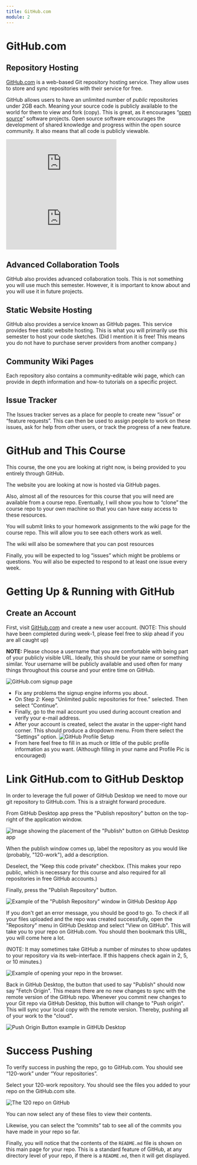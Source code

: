 ```yaml
---
title: GitHub.com
module: 2
---
```

# GitHub.com

## Repository Hosting

[GitHub.com](https://github.com) is a web-based Git repository hosting service. They allow uses to store and sync repositories with their service for free.

GitHub allows users to have an unlimited number of *public* repositories under 2GB each. Meaning your source code is publicly available to the world for them to view and fork (copy). This is great, as it encourages “[open source](https://opensource.org/osd)” software projects. Open source software encourages the development of shared knowledge and progress within the open source community. It also means that all code is publicly viewable.

<div class="embed-responsive embed-responsive-16by9"><iframe class="embed-responsive-item" src="https://www.youtube.com/embed/w3jLJU7DT5E" frameborder="0" allowfullscreen></iframe></div>

<div class="embed-responsive embed-responsive-16by9"><iframe class="embed-responsive-item" src="https://www.youtube.com/embed/c9qk-H0ih5M" frameborder="0" allowfullscreen></iframe></div>


## Advanced Collaboration Tools

GitHub also provides advanced collaboration tools. This is not something you will use much this semester. However, it is important to know about and you will use it in future projects.


## Static Website Hosting

GitHub also provides a service known as GitHub pages. This service provides free static website hosting. This is what you will primarily use this semester to host your code sketches. (Did I mention it is free! This means you do not have to purchase server providers from another company.)


## Community Wiki Pages

Each repository also contains a community-editable wiki page, which can provide in depth information and how-to tutorials on a specific project.


## Issue Tracker

The Issues tracker serves as a place for people to create new “issue” or “feature requests”. This can then be used to assign people to work on these issues, ask for help from other users, or track the progress of a new feature.


# GitHub and This Course

This course, the one you are looking at right now, is being provided to you entirely through GitHub.

The website you are looking at now is hosted via GitHub pages.

Also, almost all of the resources for this course that you will need are available from a course repo. Eventually, I will show you how to “clone” the course repo to your own machine so that you can have easy access to these resources.

You will submit links to your homework assignments to the wiki page for the course repo. This will allow you to see each others work as well.

The wiki will also be somewhere that you can post resources

Finally, you will be expected to log “issues” which might be problems or questions. You will also be expected to respond to at least one issue every week.




# Getting Up & Running with GitHub

## Create an Account

First, visit [GitHub.com](https://github.com/) and create a new user account. (NOTE: This should have been completed during week-1, please feel free to skip ahead if you are all caught up)

**NOTE:** Please choose a username that you are comfortable with being part of your publicly visible URL. Ideally, this should be your name or something similar. Your username will be publicly available and used often for many things throughout this course and your entire time on GitHub.

![GitHub.com signup page](../imgs/gh_signup.jpg)

- Fix any problems the signup engine informs you about.
- On Step 2: Keep “Unlimited public repositories for free.” selected. Then select “Continue”.
- Finally, go to the mail account you used during account creation and verify your e-mail address.
- After your account is created, select the avatar in the upper-right hand corner. This should produce a dropdown menu. From there select the “Settings” option.
![GitHub Profile Setup](../imgs/gh_setup1.jpg)
- From here feel free to fill in as much or little of the public profile information as you want. (Although filling in your name and Profile Pic is encouraged)




# Link GitHub.com to GitHub Desktop

In order to leverage the full power of GitHub Desktop we need to move our git repository to GitHub.com. This is a straight forward procedure.

From GitHub Desktop app press the "Publish repository" button on the top-right of the application window.

![Image showing the placement of the "Publish" button on GitHub Desktop app](../imgs/gh_2_gh_publish.png)

When the publish window comes up, label the repository as you would like (probably, "120-work"), add a description.

Deselect, the "Keep this code private" checkbox. (This makes your repo public, which is necessary for this course and also required for all repositories in free GitHub accounts.)

Finally, press the "Publish Repository" button.

![Example of the "Publish Repository" window in GitHub Desktop App](../imgs/gh_publishRepoWinodw.png)

If you don't get an error message, you should be good to go. To check if all your files uploaded and the repo was created successfully, open the "Repository" menu in GitHub Desktop and select "View on GitHub". This will take you to your repo on GitHub.com. You should then bookmark this URL, you will come here a lot.

(NOTE: It may sometimes take GitHub a number of minutes to show updates to your repository via its web-interface. If this happens check again in 2, 5, or 10 minutes.)

![Example of opening your repo in the browser.](../imgs/gh_viewongithub.png)

Back in GitHub Desktop, the button that used to say "Publish" should now say "Fetch Origin". This means there are no new changes to sync with the remote version of the GitHub repo. Whenever you commit new changes to your Git repo via GitHub Desktop, this button will change to "Push origin". This will sync your local copy with the remote version. Thereby, pushing all of your work to the "cloud".

![Push Origin Button example in GitHUb Desktop](../imgs/gh_pushOrigin.png)



# Success Pushing

To verify success in pushing the repo, go to GitHub.com. You should see “120-work” under “Your repositories”.

Select your 120-work repository. You should see the files you added to your repo on the GitHub.com site.

![The 120 repo on GitHub](../imgs/gh_120_repo.png)

You can now select any of these files to view their contents.

Likewise, you can select the “commits” tab to see all of the commits you have made in your repo so far.

Finally, you will notice that the contents of the `README.md` file is shown on this main page for your repo. This is a standard feature of GitHub, at any directory level of your repo, if there is a `README.md`, then it will get displayed. 

